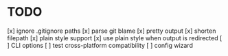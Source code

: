 # TODO

[x] ignore .gitignore paths
[x] parse git blame
[x] pretty output
[x] shorten filepath
[x] plain style support
[x] use plain style when output is redirected
[ ] CLI options
[ ] test cross-platform compatibility
[ ] config wizard

